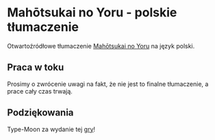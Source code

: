 # Mahōtsukai no Yoru - polskie tłumaczenie

Otwartoźródłowe tłumaczenie [Mahōtsukai no Yoru](http://typemoon.com/products/mahoyo/) na język polski.

## Praca w toku

Prosimy o zwrócenie uwagi na fakt, że nie jest to finalne tłumaczenie, a prace cały czas trwają.

## Podziękowania

Type-Moon za wydanie tej [gry](http://typemoon.com/products/mahoyo/)!